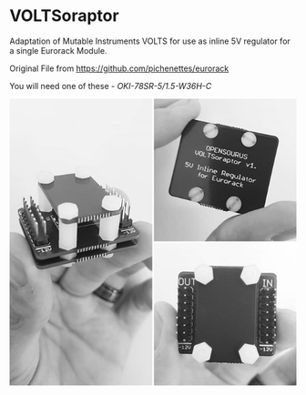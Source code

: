 # VOLTSoraptor
Adaptation of Mutable Instruments VOLTS for use as inline 5V regulator for a single Eurorack Module.

Original File from https://github.com/pichenettes/eurorack

You will need one of these - *OKI-78SR-5/1.5-W36H-C*

![VOLTSoraptor](https://github.com/oscillosaurus/VOLTSoraptor/blob/master/VOLTSoraptor.jpg?raw=true)
